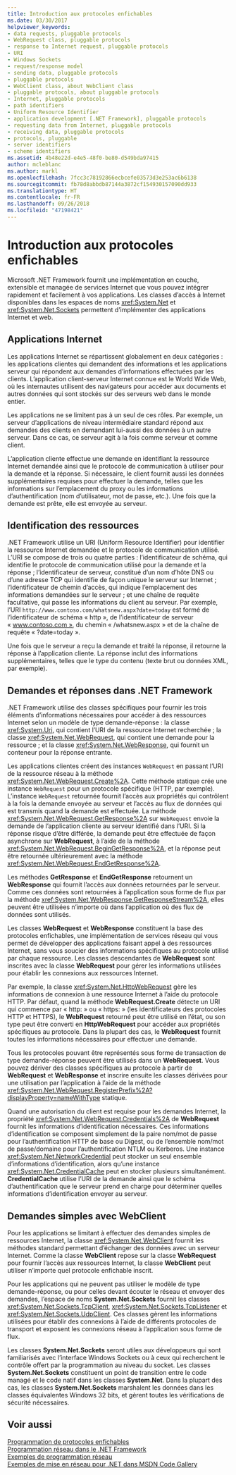 ```yaml
---
title: Introduction aux protocoles enfichables
ms.date: 03/30/2017
helpviewer_keywords:
- data requests, pluggable protocols
- WebRequest class, pluggable protocols
- response to Internet request, pluggable protocols
- URI
- Windows Sockets
- request/response model
- sending data, pluggable protocols
- pluggable protocols
- WebClient class, about WebClient class
- pluggable protocols, about pluggable protocols
- Internet, pluggable protocols
- path identifiers
- Uniform Resource Identifier
- application development [.NET Framework], pluggable protocols
- requesting data from Internet, pluggable protocols
- receiving data, pluggable protocols
- protocols, pluggable
- server identifiers
- scheme identifiers
ms.assetid: 4b48e22d-e4e5-48f0-be80-d549bda97415
author: mcleblanc
ms.author: markl
ms.openlocfilehash: 7fcc3c78192866ecbcefe03573d3e253ac6b6138
ms.sourcegitcommit: fb78d8abbdb87144a3872cf154930157090dd933
ms.translationtype: HT
ms.contentlocale: fr-FR
ms.lasthandoff: 09/26/2018
ms.locfileid: "47198421"
---
```

# <a name="introducing-pluggable-protocols"></a>Introduction aux protocoles enfichables
Microsoft .NET Framework fournit une implémentation en couche, extensible et managée de services Internet que vous pouvez intégrer rapidement et facilement à vos applications. Les classes d’accès à Internet disponibles dans les espaces de noms <xref:System.Net> et <xref:System.Net.Sockets> permettent d’implémenter des applications Internet et web.  
  
## <a name="internet-applications"></a>Applications Internet  
 Les applications Internet se répartissent globalement en deux catégories : les applications clientes qui demandent des informations et les applications serveur qui répondent aux demandes d’informations effectuées par les clients. L’application client-serveur Internet connue est le World Wide Web, où les internautes utilisent des navigateurs pour accéder aux documents et autres données qui sont stockés sur des serveurs web dans le monde entier.  
  
 Les applications ne se limitent pas à un seul de ces rôles. Par exemple, un serveur d’applications de niveau intermédiaire standard répond aux demandes des clients en demandant lui-aussi des données à un autre serveur. Dans ce cas, ce serveur agit à la fois comme serveur et comme client.  
  
 L’application cliente effectue une demande en identifiant la ressource Internet demandée ainsi que le protocole de communication à utiliser pour la demande et la réponse. Si nécessaire, le client fournit aussi les données supplémentaires requises pour effectuer la demande, telles que les informations sur l’emplacement du proxy ou les informations d’authentification (nom d’utilisateur, mot de passe, etc.). Une fois que la demande est prête, elle est envoyée au serveur.  
  
## <a name="identifying-resources"></a>Identification des ressources  
 .NET Framework utilise un URI (Uniform Resource Identifier) pour identifier la ressource Internet demandée et le protocole de communication utilisé. L’URI se compose de trois ou quatre parties : l’identificateur de schéma, qui identifie le protocole de communication utilisé pour la demande et la réponse ; l’identificateur de serveur, constitué d’un nom d’hôte DNS ou d’une adresse TCP qui identifie de façon unique le serveur sur Internet ; l’identificateur de chemin d’accès, qui indique l’emplacement des informations demandées sur le serveur ; et une chaîne de requête facultative, qui passe les informations du client au serveur. Par exemple, l’URI `http://www.contoso.com/whatsnew.aspx?date=today` est formé de l’identificateur de schéma « http », de l’identificateur de serveur « www.contoso.com », du chemin « /whatsnew.aspx » et de la chaîne de requête « ?date=today ».  
  
 Une fois que le serveur a reçu la demande et traité la réponse, il retourne la réponse à l’application cliente. La réponse inclut des informations supplémentaires, telles que le type du contenu (texte brut ou données XML, par exemple).  
  
## <a name="requests-and-responses-in-the-net-framework"></a>Demandes et réponses dans .NET Framework  
 .NET Framework utilise des classes spécifiques pour fournir les trois éléments d’informations nécessaires pour accéder à des ressources Internet selon un modèle de type demande-réponse : la classe <xref:System.Uri>, qui contient l’URI de la ressource Internet recherchée ; la classe <xref:System.Net.WebRequest>, qui contient une demande pour la ressource ; et la classe <xref:System.Net.WebResponse>, qui fournit un conteneur pour la réponse entrante.  
  
 Les applications clientes créent des instances `WebRequest` en passant l’URI de la ressource réseau à la méthode <xref:System.Net.WebRequest.Create%2A>. Cette méthode statique crée une instance `WebRequest` pour un protocole spécifique (HTTP, par exemple). L’instance `WebRequest` retournée fournit l’accès aux propriétés qui contrôlent à la fois la demande envoyée au serveur et l’accès au flux de données qui est transmis quand la demande est effectuée. La méthode <xref:System.Net.WebRequest.GetResponse%2A> sur `WebRequest` envoie la demande de l’application cliente au serveur identifié dans l’URI. Si la réponse risque d’être différée, la demande peut être effectuée de façon asynchrone sur **WebRequest**, à l’aide de la méthode <xref:System.Net.WebRequest.BeginGetResponse%2A>, et la réponse peut être retournée ultérieurement avec la méthode <xref:System.Net.WebRequest.EndGetResponse%2A>.  
  
 Les méthodes **GetResponse** et **EndGetResponse** retournent un **WebResponse** qui fournit l’accès aux données retournées par le serveur. Comme ces données sont retournées à l’application sous forme de flux par la méthode <xref:System.Net.WebResponse.GetResponseStream%2A>, elles peuvent être utilisées n’importe où dans l’application où des flux de données sont utilisés.  
  
 Les classes **WebRequest** et **WebResponse** constituent la base des protocoles enfichables, une implémentation de services réseau qui vous permet de développer des applications faisant appel à des ressources Internet, sans vous soucier des informations spécifiques au protocole utilisé par chaque ressource. Les classes descendantes de **WebRequest** sont inscrites avec la classe **WebRequest** pour gérer les informations utilisées pour établir les connexions aux ressources Internet.  
  
 Par exemple, la classe <xref:System.Net.HttpWebRequest> gère les informations de connexion à une ressource Internet à l’aide du protocole HTTP. Par défaut, quand la méthode **WebRequest.Create** détecte un URI qui commence par « http: » ou « https: » (les identificateurs des protocoles HTTP et HTTPS), le **WebRequest** retourné peut être utilisé en l’état, ou son type peut être converti en **HttpWebRequest** pour accéder aux propriétés spécifiques au protocole. Dans la plupart des cas, le **WebRequest** fournit toutes les informations nécessaires pour effectuer une demande.  
  
 Tous les protocoles pouvant être représentés sous forme de transaction de type demande-réponse peuvent être utilisés dans un **WebRequest**. Vous pouvez dériver des classes spécifiques au protocole à partir de **WebRequest** et **WebResponse** et inscrire ensuite les classes dérivées pour une utilisation par l’application à l’aide de la méthode <xref:System.Net.WebRequest.RegisterPrefix%2A?displayProperty=nameWithType> statique.  
  
 Quand une autorisation du client est requise pour les demandes Internet, la propriété <xref:System.Net.WebRequest.Credentials%2A> de **WebRequest** fournit les informations d’identification nécessaires. Ces informations d’identification se composent simplement de la paire nom/mot de passe pour l’authentification HTTP de base ou Digest, ou de l’ensemble nom/mot de passe/domaine pour l’authentification NTLM ou Kerberos. Une instance <xref:System.Net.NetworkCredential> peut stocker un seul ensemble d’informations d’identification, alors qu’une instance <xref:System.Net.CredentialCache> peut en stocker plusieurs simultanément. **CredentialCache** utilise l’URI de la demande ainsi que le schéma d’authentification que le serveur prend en charge pour déterminer quelles informations d’identification envoyer au serveur.  
  
## <a name="simple-requests-with-webclient"></a>Demandes simples avec WebClient  
 Pour les applications se limitant à effectuer des demandes simples de ressources Internet, la classe <xref:System.Net.WebClient> fournit les méthodes standard permettant d’échanger des données avec un serveur Internet. Comme la classe **WebClient** repose sur la classe **WebRequest** pour fournir l’accès aux ressources Internet, la classe **WebClient** peut utiliser n’importe quel protocole enfichable inscrit.  
  
 Pour les applications qui ne peuvent pas utiliser le modèle de type demande-réponse, ou pour celles devant écouter le réseau et envoyer des demandes, l’espace de noms **System.Net.Sockets** fournit les classes <xref:System.Net.Sockets.TcpClient>, <xref:System.Net.Sockets.TcpListener> et <xref:System.Net.Sockets.UdpClient>. Ces classes gèrent les informations utilisées pour établir des connexions à l’aide de différents protocoles de transport et exposent les connexions réseau à l’application sous forme de flux.  
  
 Les classes **System.Net.Sockets** seront utiles aux développeurs qui sont familiarisés avec l’interface Windows Sockets ou à ceux qui recherchent le contrôle offert par la programmation au niveau du socket. Les classes **System.Net.Sockets** constituent un point de transition entre le code managé et le code natif dans les classes **System.Net**. Dans la plupart des cas, les classes **System.Net.Sockets** marshalent les données dans les classes équivalentes Windows 32 bits, et gèrent toutes les vérifications de sécurité nécessaires.  
  
## <a name="see-also"></a>Voir aussi  
 [Programmation de protocoles enfichables](../../../docs/framework/network-programming/programming-pluggable-protocols.md)  
 [Programmation réseau dans le .NET Framework](../../../docs/framework/network-programming/index.md)  
 [Exemples de programmation réseau](../../../docs/framework/network-programming/network-programming-samples.md)  
 [Exemples de mise en réseau pour .NET dans MSDN Code Gallery](https://code.msdn.microsoft.com/Wiki/View.aspx?ProjectName=nclsamples)
